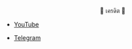 <p align="center">🤘 เครดิต 🤘</p>

* <a href="https://youtube.com/@user-jc9bg6zt7h">YouTube</a>

* <a href="https://t.me/SKYCHEAT99">Telegram</a>

